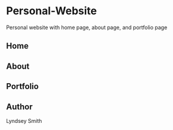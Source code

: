 # Personal-Website
Personal website with home page, about page, and portfolio page

## Home

## About

## Portfolio

## Author 
Lyndsey Smith
